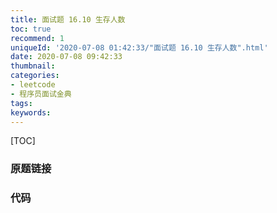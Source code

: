 ```yaml
---
title: 面试题 16.10 生存人数
toc: true
recommend: 1
uniqueId: '2020-07-08 01:42:33/"面试题 16.10 生存人数".html'
date: 2020-07-08 09:42:33
thumbnail:
categories:
- leetcode
- 程序员面试金典
tags:
keywords:
---
```


[TOC]

<!--more-->

### 原题链接



### 代码

```python

```

